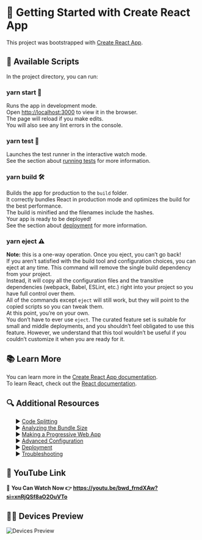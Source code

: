 <!DOCTYPE html>
<html lang="en">
<head>
    <meta charset="UTF-8">
    <meta name="viewport" content="width=device-width, initial-scale=1.0">
    <title>README</title>
</head>
<body>

<h1>🌟 Getting Started with Create React App</h1>
<p>This project was bootstrapped with <a href="https://create-react-app.dev/">Create React App</a>.</p>

<h2>📜 Available Scripts</h2>
<p>In the project directory, you can run:</p>

<h3>yarn start 🚀</h3>
<p>Runs the app in development mode.<br>
Open <a href="http://localhost:3000">http://localhost:3000</a> to view it in the browser.<br>
The page will reload if you make edits.<br>
You will also see any lint errors in the console.</p>

<h3>yarn test 🧪</h3>
<p>Launches the test runner in the interactive watch mode.<br>
See the section about <a href="https://create-react-app.dev/docs/running-tests/">running tests</a> for more information.</p>

<h3>yarn build 🛠️</h3>
<p>Builds the app for production to the <code>build</code> folder.<br>
It correctly bundles React in production mode and optimizes the build for the best performance.<br>
The build is minified and the filenames include the hashes.<br>
Your app is ready to be deployed!<br>
See the section about <a href="https://create-react-app.dev/docs/deployment/">deployment</a> for more information.</p>

<h3>yarn eject ⚠️</h3>
<p><strong>Note:</strong> this is a one-way operation. Once you eject, you can’t go back!<br>
If you aren’t satisfied with the build tool and configuration choices, you can eject at any time. This command will remove the single build dependency from your project.<br>
Instead, it will copy all the configuration files and the transitive dependencies (webpack, Babel, ESLint, etc.) right into your project so you have full control over them.<br>
All of the commands except <code>eject</code> will still work, but they will point to the copied scripts so you can tweak them.<br>
At this point, you’re on your own.<br>
You don’t have to ever use <code>eject</code>. The curated feature set is suitable for small and middle deployments, and you shouldn’t feel obligated to use this feature. However, we understand that this tool wouldn’t be useful if you couldn’t customize it when you are ready for it.</p>

<h2>📚 Learn More</h2>
<p>You can learn more in the <a href="https://create-react-app.dev/docs/getting-started/">Create React App documentation</a>.<br>
To learn React, check out the <a href="https://reactjs.org/">React documentation</a>.</p>

<h2>🔍 Additional Resources</h2>
<ul>
    ▶ <a href="https://create-react-app.dev/docs/code-splitting/">Code Splitting</a><br>
    ▶ <a href="https://create-react-app.dev/docs/analyzing-the-bundle-size/">Analyzing the Bundle Size</a><br>
    ▶ <a href="https://create-react-app.dev/docs/making-a-progressive-web-app/">Making a Progressive Web App</a><br>
    ▶ <a href="https://create-react-app.dev/docs/advanced-configuration/">Advanced Configuration</a><br>
    ▶ <a href="https://create-react-app.dev/docs/deployment/">Deployment</a><br>
    ▶ <a href="https://create-react-app.dev/docs/troubleshooting/#npm-run-build-fails-to-minify">Troubleshooting</a>
</ul>

<h2>🎥 YouTube Link</h2>
<p>🔰 <strong>You Can Watch Now 👉 <a href="https://youtu.be/bwd_frndXAw?si=xnRjQSf8aO2OuVTo">https://youtu.be/bwd_frndXAw?si=xnRjQSf8aO2OuVTo</a></strong></p>

<h2>👨‍💻 Devices Preview</h2>
<img src="https://github.com/SE-LAPS/My-Portfolio-Site/assets/87580847/09de86b3-3bc6-4871-9b10-c5f6e6eb03e3" alt="Devices Preview">

</body>
</html>

